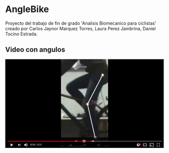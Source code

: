# AngleBike
Proyecto del trabajo de fin de grado 'Analisis Biomecanico para ciclistas' creado por Carlos Jaynor Marquez Torres, Laura Perez Jambrina, Daniel Tocino Estrada.

## Video con angulos
[![Resultado width=100 height=100](imagenes/Resultado_video.jpg )](https://www.youtube.com/watch?v=BZ6KDBuNCKQ)
